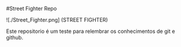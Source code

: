 #Street Fighter Repo

![./Street_Fighter.png] (STREET FIGHTER)

Este repositorio é um teste para relembrar os conhecimentos de git e github.